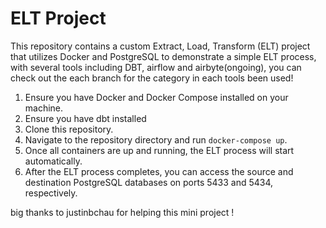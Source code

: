 # ELT Project

This repository contains a custom Extract, Load, Transform (ELT) project that utilizes Docker and PostgreSQL to demonstrate a simple ELT process, with several tools including DBT, airflow and airbyte(ongoing), you can check out the each branch for the category in each tools been used!


1. Ensure you have Docker and Docker Compose installed on your machine.
2. Ensure you have dbt installed
3. Clone this repository.
4. Navigate to the repository directory and run `docker-compose up`.
5. Once all containers are up and running, the ELT process will start automatically.
6. After the ELT process completes, you can access the source and destination PostgreSQL databases on ports 5433 and 5434, respectively.

big thanks to justinbchau for helping this mini project ! 
